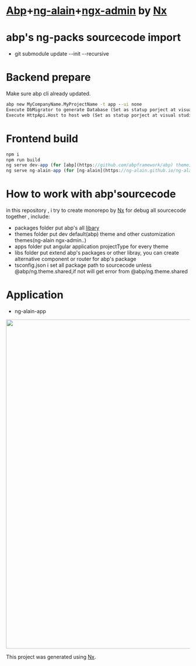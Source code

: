 # [Abp](https://github.com/abpframework/abp)+[ng-alain](https://ng-alain.github.io/ng-alain/#/dashboard/v1)+[ngx-admin](https://github.com/akveo/ngx-admin) by [Nx](https://nx.dev)
# abp's ng-packs sourcecode import
- git submodule update --init --recursive
# Backend prepare
Make sure abp cli  already updated.
``` cmd
abp new MyCompanyName.MyProjectName -t app --ui none
Execute DbMigrator to generate Database (Set as statup porject at visual studio)
Execute HttpApi.Host to host web (Set as statup porject at visual studio)
```
# Frontend build
``` javascript
npm i
npm run build
ng serve dev-app (for [abp](https://github.com/abpframework/abp) theme)
ng serve ng-alain-app (for [ng-alain](https://ng-alain.github.io/ng-alain/#/dashboard/v1) theme)
```


# How to work with abp'sourcecode
in this repository , i try to create monorepo by [Nx](https://nx.dev) for debug all sourcecode together  , include:
- packages folder put abp's all [libary](https://github.com/yinchang0626/abp.ng.packages) 
- themes folder put dev default(abp) theme and other customization themes(ng-alain ngx-admin..) 
- apps folder put angular application projectType for every theme
- libs folder put extend abp's packages or other libray, you can create alternative component or router for abp's package
- tsconfig.json i set all package path to sourcecode unless  @abp/ng.theme.shared,if not will get error from @abp/ng.theme.shared

# Application
- ng-alain-app
<p align="center"><img src="https://raw.githubusercontent.com/yinchang0626/abp.ng/develop/docs/ng-alain-app.png" width="900"></p>


This project was generated using [Nx](https://nx.dev).
